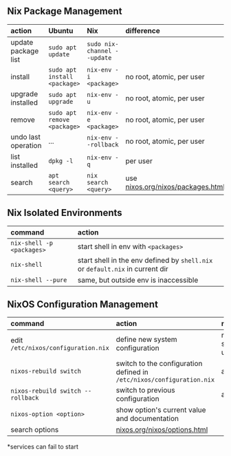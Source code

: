 ## Nix Package Management

| action | Ubuntu | Nix | difference |
|:---|:---|:---|:---|
| update package list | `sudo apt update` | `sudo nix-channel --update` | |
| install | `sudo apt install <package>` | `nix-env -i <package>` | no root, atomic, per user |
| upgrade installed | `sudo apt upgrade` | `nix-env -u` | no root, atomic, per user |
| remove | `sudo apt remove <package>` | `nix-env -e <package>` | no root, atomic, per user |
| undo last operation | ... | `nix-env --rollback` | no root, atomic, per user |
| list installed | `dpkg -l`| `nix-env -q` | per user |
| search | `apt search <query>` | `nix search <query>` | use [nixos.org/nixos/packages.html](https://nixos.org/nixos/packages.html)  |


## Nix Isolated Environments

| command | action |
|:---|:---|
| `nix-shell -p <packages>` | start shell in env with `<packages>` |
| `nix-shell` | start shell in the env defined by `shell.nix` or `default.nix` in current dir |
| `nix-shell --pure` | same, but outside env is inaccessible |


## NixOS Configuration Management

| command | action | notes |
|:---|:---|:---|
| edit `/etc/nixos/configuration.nix` | define new system configuration | running system is unaffected |
| `nixos-rebuild switch` | switch to the configuration defined in `/etc/nixos/configuration.nix` | atomic* |
| `nixos-rebuild switch --rollback` | switch to previous configuration | atomic*
| `nixos-option <option>` | show option's current value and documentation | |
| search options | [nixos.org/nixos/options.html](https://nixos.org/nixos/options.html) | |

*services can fail to start
